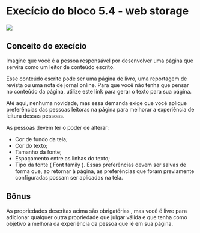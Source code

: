 # Execício do bloco 5.4 - web storage

<img src="https://user-images.githubusercontent.com/79944385/159149092-5f085301-0f56-4026-898d-fbd8f8088e5a.gif">

## Conceito do execício

  Imagine que você é a pessoa responsável por desenvolver uma página que servirá como um leitor de 
  conteúdo escrito.
  
  Esse conteúdo escrito pode ser uma página de livro, uma reportagem de revista ou uma nota de jornal 
  online. Para que você não tenha que pensar no conteúdo da página, utilize este link para gerar o texto 
  para sua página.
  
  Até aqui, nenhuma novidade, mas essa demanda exige que você aplique preferências das pessoas leitoras 
  na página para melhorar a experiência de leitura dessas pessoas.

  As pessoas devem ter o poder de alterar:
  
  - Cor de fundo da tela;
  - Cor do texto;
  - Tamanho da fonte;
  - Espaçamento entre as linhas do texto;
  - Tipo da fonte ( Font family ).
  Essas preferências devem ser salvas de forma que, ao retornar à página, as preferências que foram 
  previamente configuradas possam ser aplicadas na tela.
  
## Bônus

  As propriedades descritas acima são obrigatórias , mas você é livre para adicionar qualquer outra 
  propriedade que julgar válida e que tenha como objetivo a melhora da experiência da pessoa que lê em 
  sua página.
